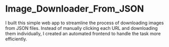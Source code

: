 # Image_Downloader_From_JSON
I built this simple web app to streamline the process of downloading images from JSON files. Instead of manually clicking each URL and downloading them individually, I created an automated frontend to handle the task more efficiently.
